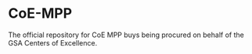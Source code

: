 # CoE-MPP
The official repository for CoE MPP buys being procured on behalf of the GSA Centers of Excellence.
